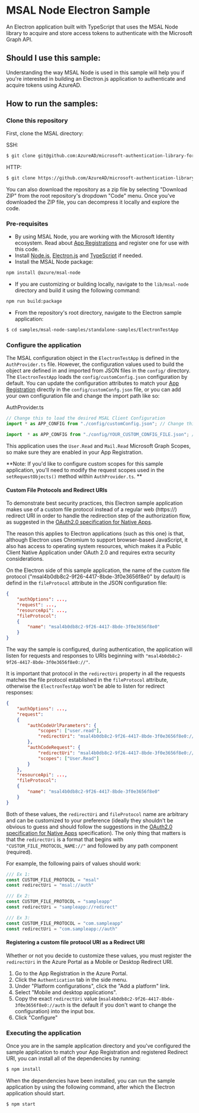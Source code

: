 # MSAL Node Electron Sample

An Electron application built with TypeScript that uses the MSAL Node library to acquire and store access tokens to authenticate with the Microsoft Graph API. 

## Should I use this sample:

Understanding the way MSAL Node is used in this sample will help you if you're interested in building an Electron.js application to authenticate and acquire tokens using AzureAD.

## How to run the samples:

### Clone this repository

First, clone the MSAL directory:

SSH:

```bash
$ git clone git@github.com:AzureAD/microsoft-authentication-library-for-js.git
```

HTTP:

```bash
$ git clone https://github.com/AzureAD/microsoft-authentication-library-for-js.git
```

You can also download the repository as a zip file by selecting "Download ZIP" from the root repository's dropdown "Code" menu. Once you've downloaded the ZIP file, you can decompress it locally and explore the code.

### Pre-requisites
- By using MSAL Node, you are working with the Microsoft Identity ecosystem. Read about [App Registrations](https://docs.microsoft.com/en-us/graph/auth-register-app-v2) and register one for use with this code.
- Install [Node.js](https://nodejs.org/en/), [Electron.js](https://www.electronjs.org/) and [TypeScript](https://www.typescriptlang.org/) if needed.
- Install the MSAL Node package:  
```bash
npm install @azure/msal-node
```
- If you are customizing or building locally, navigate to the `lib/msal-node` directory and build it using the following command:
```bash
npm run build:package
```
- From the repository's root directory, navigate to the Electron sample application:

```bash
$ cd samples/msal-node-samples/standalone-samples/ElectronTestApp
```

### Configure the application

The MSAL configuration object in the `ElectronTestApp` is defined in the `AuthProvider.ts` file. However, the configuration values used to build the object are defined in and imported from JSON files in the `config/` directory. The `ElectronTestApp` loads the `config/customConfig.json` configuration by default. You can update the configuration attributes to match your [App Registration](https://docs.microsoft.com/en-us/graph/auth-register-app-v2) directly in the `config/customConfg.json` file, or you can add your own configuration file and change the import path like so:

AuthProvider.ts
```javascript
// Change this to load the desired MSAL Client Configuration
import * as APP_CONFIG from "./config/customConfig.json"; // Change this

import  * as APP_CONFIG from "./config/YOUR_CUSTOM_CONFIG_FILE.json"; // To this
```

This application uses the `User.Read` and `Mail.Read` Microsoft Graph Scopes, so make sure they are enabled in your App Registration.

**Note: If you'd like to configure custom scopes for this sample application, you'll need to modify the request scopes used in the `setRequestObjects()` method within `AuthProvider.ts`. **

#### Custom File Protocols and Redirect URIs

To demonstrate best security practices, this Electron sample application makes use of a custom file protocol instead of a regular web (https://) redirect URI in order to handle the redirection step of the authorization flow, as suggested in the [OAuth2.0 specification for Native Apps](https://tools.ietf.org/html/rfc8252#section-7.1).

The reason this applies to Electron applications (such as this one) is that, although Electron uses Chromium to support browser-based JavaScript, it also has access to operating system resources, which makes it a Public Client Native Application under OAuth 2.0 and requires extra security considerations.

On the Electron side of this sample application, the name of the custom file protocol ("msal4b0db8c2-9f26-4417-8bde-3f0e3656f8e0" by default) is defind in the `fileProtocol` attribute in the JSON configuration file:

```json
{
    "authOptions": ...,
    "request": ...,
    "resourceApi": ...,
    "fileProtocol":
    {
        "name": "msal4b0db8c2-9f26-4417-8bde-3f0e3656f8e0"
    }
}
```

The way the sample is configured, during authentication, the application will listen for requests and responses to URIs beginning with `"msal4b0db8c2-9f26-4417-8bde-3f0e3656f8e0://"`.

It is important that protocol in the `redirectUri` property in all the requests matches the file protocol established in the `fileProtocol` attribute, otherwise the `ElectronTestApp` won't be able to listen for redirect responses:

```json
{
    "authOptions": ...,
    "request":
    {
        "authCodeUrlParameters": {
            "scopes": ["user.read"],
            "redirectUri": "msal4b0db8c2-9f26-4417-8bde-3f0e3656f8e0://auth"
        },
        "authCodeRequest": {
            "redirectUri": "msal4b0db8c2-9f26-4417-8bde-3f0e3656f8e0://auth",
            "scopes": ["User.Read"]
        }
    },
    "resourceApi": ...,
    "fileProtocol":
    {
        "name": "msal4b0db8c2-9f26-4417-8bde-3f0e3656f8e0"
    }
}
```

Both of these values, the `redirectUri` and `fileProtocol` name are arbitrary and can be customized to your preference (ideally they shouldn't be obvious to guess and should follow the suggestions in the [OAuth2.0 specification for Native Apps](https://tools.ietf.org/html/rfc8252#section-8.4) specification). The only thing that matters is that the `redirectUri` is a format that begins with `"CUSTOM_FILE_PROTOCOL_NAME://"` and followed by any path component (required).

For example, the following pairs of values should work:

```typescript
/// Ex 1:
const CUSTOM_FILE_PROTOCOL = "msal"
const redirectUri = "msal://auth"

/// Ex 2:
const CUSTOM_FILE_PROTOCOL = "sampleapp"
const redirectUri = "sampleapp://redirect"

/// Ex 3:
const CUSTOM_FILE_PROTOCOL = "com.sampleapp"
const redirectUri = "com.sampleapp://auth"
```

#### Registering a custom file protocol URI as a Redirect URI

Whether or not you decide to customize these values, you must register the `redirectUri` in the Azure Portal as a Mobile or Desktop Redirect URI.

1. Go to the App Registration in the Azure Portal.
2. Click the `Authentication` tab in the side menu.
3. Under "Platform configurations", click the "Add a platform" link.
4. Select "Mobile and desktop applications".
5. Copy the exact `redirectUri` value (`msal4b0db8c2-9f26-4417-8bde-3f0e3656f8e0://auth` is the default if you don't want to change the configuration) into the input box.
6. Click "Configure"

### Executing the application

Once you are in the sample application directory and you've configured the sample application to match your App Registration and registered Redirect URI, you can install all of the dependencies by running:

```bash
$ npm install
```

When the dependencies have been installed, you can run the sample application by using the following command, after which the Electron application should start.

```bash
$ npm start
```
